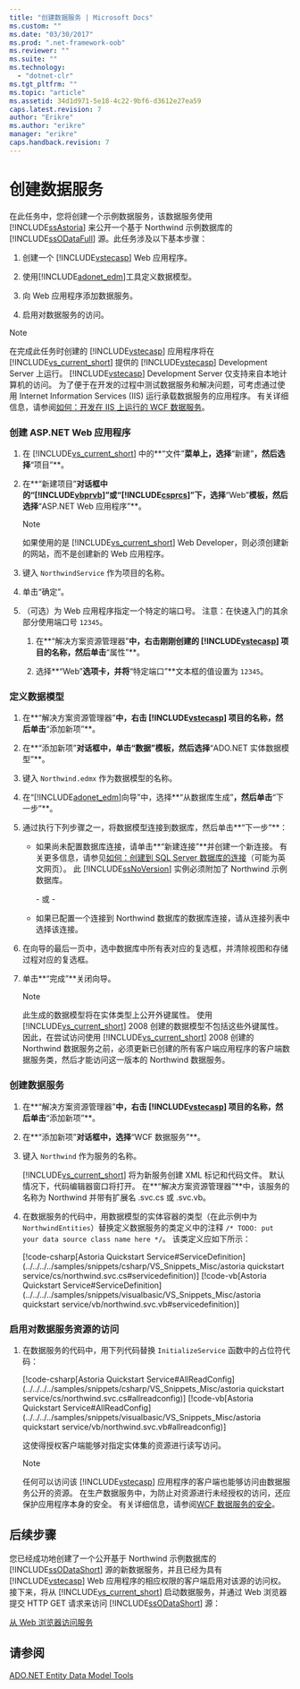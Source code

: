 ```yaml
---
title: "创建数据服务 | Microsoft Docs"
ms.custom: ""
ms.date: "03/30/2017"
ms.prod: ".net-framework-oob"
ms.reviewer: ""
ms.suite: ""
ms.technology: 
  - "dotnet-clr"
ms.tgt_pltfrm: ""
ms.topic: "article"
ms.assetid: 34d1d971-5e18-4c22-9bf6-d3612e27ea59
caps.latest.revision: 7
author: "Erikre"
ms.author: "erikre"
manager: "erikre"
caps.handback.revision: 7
---
```

# 创建数据服务
在此任务中，您将创建一个示例数据服务，该数据服务使用 [!INCLUDE[ssAstoria](../../../../includes/ssastoria-md.md)] 来公开一个基于 Northwind 示例数据库的 [!INCLUDE[ssODataFull](../../../../includes/ssodatafull-md.md)] 源。此任务涉及以下基本步骤：  
  
1.  创建一个 [!INCLUDE[vstecasp](../../../../includes/vstecasp-md.md)] Web 应用程序。  
  
2.  使用[!INCLUDE[adonet_edm](../../../../includes/adonet-edm-md.md)]工具定义数据模型。  
  
3.  向 Web 应用程序添加数据服务。  
  
4.  启用对数据服务的访问。  
  
> [!NOTE]
>  在完成此任务时创建的 [!INCLUDE[vstecasp](../../../../includes/vstecasp-md.md)] 应用程序将在 [!INCLUDE[vs_current_short](../../../../includes/vs-current-short-md.md)] 提供的 [!INCLUDE[vstecasp](../../../../includes/vstecasp-md.md)] Development Server 上运行。  [!INCLUDE[vstecasp](../../../../includes/vstecasp-md.md)] Development Server 仅支持来自本地计算机的访问。  为了便于在开发的过程中测试数据服务和解决问题，可考虑通过使用 Internet Information Services \(IIS\) 运行承载数据服务的应用程序。  有关详细信息，请参阅[如何：开发在 IIS 上运行的 WCF 数据服务](../../../../docs/framework/data/wcf/how-to-develop-a-wcf-data-service-running-on-iis.md)。  
  
### 创建 ASP.NET Web 应用程序  
  
1.  在 [!INCLUDE[vs_current_short](../../../../includes/vs-current-short-md.md)] 中的**“文件”**菜单上，选择**“新建”**，然后选择**“项目”**。  
  
2.  在**“新建项目”**对话框中的“[!INCLUDE[vbprvb](../../../../includes/vbprvb-md.md)]”或“[!INCLUDE[csprcs](../../../../includes/csprcs-md.md)]”下，选择**“Web”**模板，然后选择**“ASP.NET Web 应用程序”**。  
  
    > [!NOTE]
    >  如果使用的是 [!INCLUDE[vs_current_short](../../../../includes/vs-current-short-md.md)] Web Developer，则必须创建新的网站，而不是创建新的 Web 应用程序。  
  
3.  键入 `NorthwindService` 作为项目的名称。  
  
4.  单击“确定”。  
  
5.  （可选）为 Web 应用程序指定一个特定的端口号。  注意：在快速入门的其余部分使用端口号 `12345`。  
  
    1.  在**“解决方案资源管理器”**中，右击刚刚创建的 [!INCLUDE[vstecasp](../../../../includes/vstecasp-md.md)] 项目的名称，然后单击**“属性”**。  
  
    2.  选择**“Web”**选项卡，并将**“特定端口”**文本框的值设置为 `12345`。  
  
### 定义数据模型  
  
1.  在**“解决方案资源管理器”**中，右击 [!INCLUDE[vstecasp](../../../../includes/vstecasp-md.md)] 项目的名称，然后单击**“添加新项”**。  
  
2.  在**“添加新项”**对话框中，单击“数据”模板，然后选择**“ADO.NET 实体数据模型”**。  
  
3.  键入 `Northwind.edmx` 作为数据模型的名称。  
  
4.  在“[!INCLUDE[adonet_edm](../../../../includes/adonet-edm-md.md)]向导”中，选择**“从数据库生成”**，然后单击**“下一步”**。  
  
5.  通过执行下列步骤之一，将数据模型连接到数据库，然后单击**“下一步”**：  
  
    -   如果尚未配置数据库连接，请单击**“新建连接”**并创建一个新连接。  有关更多信息，请参见[如何：创建到 SQL Server 数据库的连接](http://go.microsoft.com/fwlink/?LinkId=123631)（可能为英文网页）。  此 [!INCLUDE[ssNoVersion](../../../../includes/ssnoversion-md.md)] 实例必须附加了 Northwind 示例数据库。  
  
         \- 或 \-  
  
    -   如果已配置一个连接到 Northwind 数据库的数据库连接，请从连接列表中选择该连接。  
  
6.  在向导的最后一页中，选中数据库中所有表对应的复选框，并清除视图和存储过程对应的复选框。  
  
7.  单击**“完成”**关闭向导。  
  
    > [!NOTE]
    >  此生成的数据模型将在实体类型上公开外键属性。  使用 [!INCLUDE[vs_current_short](../../../../includes/vs-current-short-md.md)] 2008 创建的数据模型不包括这些外键属性。  因此，在尝试访问使用 [!INCLUDE[vs_current_short](../../../../includes/vs-current-short-md.md)] 2008 创建的 Northwind 数据服务之前，必须更新已创建的所有客户端应用程序的客户端数据服务类，然后才能访问这一版本的 Northwind 数据服务。  
  
### 创建数据服务  
  
1.  在**“解决方案资源管理器”**中，右击 [!INCLUDE[vstecasp](../../../../includes/vstecasp-md.md)] 项目的名称，然后单击**“添加新项”**。  
  
2.  在**“添加新项”**对话框中，选择**“WCF 数据服务”**。  
  
3.  键入 `Northwind` 作为服务的名称。  
  
     [!INCLUDE[vs_current_short](../../../../includes/vs-current-short-md.md)] 将为新服务创建 XML 标记和代码文件。  默认情况下，代码编辑器窗口将打开。  在**“解决方案资源管理器”**中，该服务的名称为 Northwind 并带有扩展名 .svc.cs 或 .svc.vb。  
  
4.  在数据服务的代码中，用数据模型的实体容器的类型（在此示例中为 `NorthwindEntities`）替换定义数据服务的类定义中的注释 `/* TODO: put your data source class name here */`。  该类定义应如下所示：  
  
     [!code-csharp[Astoria Quickstart Service#ServiceDefinition](../../../../samples/snippets/csharp/VS_Snippets_Misc/astoria quickstart service/cs/northwind.svc.cs#servicedefinition)]
     [!code-vb[Astoria Quickstart Service#ServiceDefinition](../../../../samples/snippets/visualbasic/VS_Snippets_Misc/astoria quickstart service/vb/northwind.svc.vb#servicedefinition)]  
  
### 启用对数据服务资源的访问  
  
1.  在数据服务的代码中，用下列代码替换 `InitializeService` 函数中的占位符代码：  
  
     [!code-csharp[Astoria Quickstart Service#AllReadConfig](../../../../samples/snippets/csharp/VS_Snippets_Misc/astoria quickstart service/cs/northwind.svc.cs#allreadconfig)]
     [!code-vb[Astoria Quickstart Service#AllReadConfig](../../../../samples/snippets/visualbasic/VS_Snippets_Misc/astoria quickstart service/vb/northwind.svc.vb#allreadconfig)]  
  
     这使得授权客户端能够对指定实体集的资源进行读写访问。  
  
    > [!NOTE]
    >  任何可以访问该 [!INCLUDE[vstecasp](../../../../includes/vstecasp-md.md)] 应用程序的客户端也能够访问由数据服务公开的资源。  在生产数据服务中，为防止对资源进行未经授权的访问，还应保护应用程序本身的安全。  有关详细信息，请参阅[WCF 数据服务的安全](../../../../docs/framework/data/wcf/securing-wcf-data-services.md)。  
  
## 后续步骤  
 您已经成功地创建了一个公开基于 Northwind 示例数据库的 [!INCLUDE[ssODataShort](../../../../includes/ssodatashort-md.md)] 源的新数据服务，并且已经为具有 [!INCLUDE[vstecasp](../../../../includes/vstecasp-md.md)] Web 应用程序的相应权限的客户端启用对该源的访问权。  接下来，将从 [!INCLUDE[vs_current_short](../../../../includes/vs-current-short-md.md)] 启动数据服务，并通过 Web 浏览器提交 HTTP GET 请求来访问 [!INCLUDE[ssODataShort](../../../../includes/ssodatashort-md.md)] 源：  
  
 [从 Web 浏览器访问服务](../../../../docs/framework/data/wcf/accessing-the-service-from-a-web-browser-wcf-data-services-quickstart.md)  
  
## 请参阅  
 [ADO.NET Entity Data Model  Tools](http://msdn.microsoft.com/zh-cn/91076853-0881-421b-837a-f582f36be527)